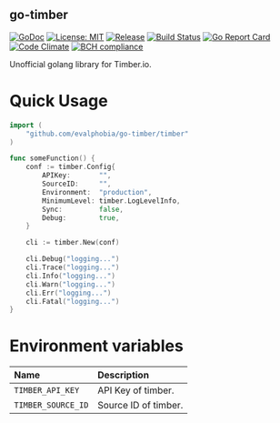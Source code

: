 go-timber
----

[![GoDoc][1]][2] [![License: MIT][3]][4] [![Release][5]][6] [![Build Status][7]][8] [![Go Report Card][13]][14] [![Code Climate][19]][20] [![BCH compliance][21]][22]

[1]: https://godoc.org/github.com/evalphobia/go-timber?status.svg
[2]: https://godoc.org/github.com/evalphobia/go-timber
[3]: https://img.shields.io/badge/License-MIT-blue.svg
[4]: LICENSE.md
[5]: https://img.shields.io/github/release/evalphobia/go-timber.svg
[6]: https://github.com/evalphobia/go-timber/releases/latest
[7]: https://travis-ci.org/evalphobia/go-timber.svg?branch=master
[8]: https://travis-ci.org/evalphobia/go-timber
[9]: https://coveralls.io/repos/evalphobia/go-timber/badge.svg?branch=master&service=github
[10]: https://coveralls.io/github/evalphobia/go-timber?branch=master
[11]: https://codecov.io/github/evalphobia/go-timber/coverage.svg?branch=master
[12]: https://codecov.io/github/evalphobia/go-timber?branch=master
[13]: https://goreportcard.com/badge/github.com/evalphobia/go-timber
[14]: https://goreportcard.com/report/github.com/evalphobia/go-timber
[15]: https://img.shields.io/github/downloads/evalphobia/go-timber/total.svg?maxAge=1800
[16]: https://github.com/evalphobia/go-timber/releases
[17]: https://img.shields.io/github/stars/evalphobia/go-timber.svg
[18]: https://github.com/evalphobia/go-timber/stargazers
[19]: https://codeclimate.com/github/evalphobia/go-timber/badges/gpa.svg
[20]: https://codeclimate.com/github/evalphobia/go-timber
[21]: https://bettercodehub.com/edge/badge/evalphobia/go-timber?branch=master
[22]: https://bettercodehub.com/


Unofficial golang library for Timber.io.


# Quick Usage

```go
import (
	"github.com/evalphobia/go-timber/timber"
)

func someFunction() {
	conf := timber.Config{
		APIKey:       "",
		SourceID:     "",
		Environment:  "production",
		MinimumLevel: timber.LogLevelInfo,
		Sync:         false,
		Debug:        true,
	}

	cli := timber.New(conf)

	cli.Debug("logging...")
	cli.Trace("logging...")
	cli.Info("logging...")
	cli.Warn("logging...")
	cli.Err("logging...")
	cli.Fatal("logging...")
}

```


# Environment variables

| Name | Description |
|:--|:--|
| `TIMBER_API_KEY` | API Key of timber. |
| `TIMBER_SOURCE_ID` | Source ID of timber. |
